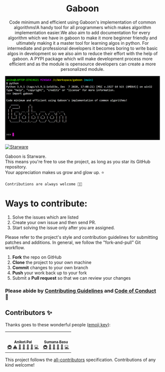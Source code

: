 <h1 align='center'>Gaboon </h1>

<p align='center'>Code minimum and efficient using Gaboon's implementation of common algorithms!A handy tool for all programmers which makes algorithm implementation easier.We also aim to add documentation for every algorithm which we have in gaboon to make it more beginner friendly and ultimately making it a master tool for learning algos in python. For intermediate and professional developers it becomes boring to write basic algos in development so we also aim to reduce their effort with the help of gaboon. A PYPI package which will make development process more efficient and as the module is opensource developers can create a more personalized module. </p>

<img src='https://github.com/betaoverflow/gaboon/blob/main/gaboon-terminal.png' align='center'>


[![Starware](https://img.shields.io/badge/⭐-Starware-f5a91a?labelColor=black)](https://github.com/zepfietje/starware)

Gaboon is Starware.  
This means you're free to use the project, as long as you star its GitHub repository.  
Your appreciation makes us grow and glow up. ⭐

`Contributions are always welcome 🎉🎉`

# Ways to contribute:
1. Solve the issues which are listed
2. Create your own issue and then send PR.
3.  Start solving  the issue only after you are assigned.

Please refer to the project's style and contribution guidelines for submitting patches and additions. In general, we follow the "fork-and-pull" Git workflow.

 1. **Fork** the repo on GitHub
 2. **Clone** the project to your own machine
 3. **Commit** changes to your own branch
 4. **Push** your work back up to your fork
 5. Submit a **Pull request** so that we can review your changes

### Please abide by  [Contributing Guidelines](https://github.com/betaoverflow/gaboon/blob/main/CODE_OF_CONDUCT.md) and [Code of Conduct](https://github.com/betaoverflow/gaboon/blob/main/CONTRIBUTING.md) 🚀


## Contributors ✨

Thanks goes to these wonderful people ([emoji key](https://allcontributors.org/docs/en/emoji-key)):

<!-- ALL-CONTRIBUTORS-LIST:START - Do not remove or modify this section -->
<!-- prettier-ignore-start -->
<!-- markdownlint-disable -->
<table>
  <tr>
    <td align="center"><a href="https://aniket.live"><img src="https://avatars.githubusercontent.com/u/67703407?v=4?s=100" width="100px;" alt=""/><br /><sub><b>Aniket Pal</b></sub></a><br /><a href="#infra-Aniket762" title="Infrastructure (Hosting, Build-Tools, etc)">🚇</a> <a href="https://github.com/betaoverflow/gaboon/commits?author=Aniket762" title="Tests">⚠️</a> <a href="https://github.com/betaoverflow/gaboon/commits?author=Aniket762" title="Documentation">📖</a> <a href="#ideas-Aniket762" title="Ideas, Planning, & Feedback">🤔</a> <a href="#projectManagement-Aniket762" title="Project Management">📆</a> <a href="#maintenance-Aniket762" title="Maintenance">🚧</a> <a href="https://github.com/betaoverflow/gaboon/commits?author=Aniket762" title="Code">💻</a></td>
    <td align="center"><a href="https://sumana.live/"><img src="https://avatars.githubusercontent.com/u/63084088?v=4?s=100" width="100px;" alt=""/><br /><sub><b>Sumana Basu</b></sub></a><br /><a href="#infra-sumana2001" title="Infrastructure (Hosting, Build-Tools, etc)">🚇</a> <a href="https://github.com/betaoverflow/gaboon/pulls?q=is%3Apr+reviewed-by%3Asumana2001" title="Reviewed Pull Requests">👀</a> <a href="#plugin-sumana2001" title="Plugin/utility libraries">🔌</a> <a href="#projectManagement-sumana2001" title="Project Management">📆</a> <a href="#maintenance-sumana2001" title="Maintenance">🚧</a> <a href="https://github.com/betaoverflow/gaboon/commits?author=sumana2001" title="Code">💻</a></td>
  </tr>
</table>

<!-- markdownlint-restore -->
<!-- prettier-ignore-end -->

<!-- ALL-CONTRIBUTORS-LIST:END -->

This project follows the [all-contributors](https://github.com/all-contributors/all-contributors) specification. Contributions of any kind welcome!
